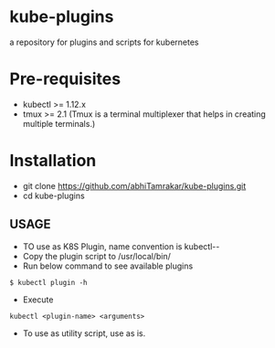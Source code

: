# kube-plugins
a repository for plugins and scripts for kubernetes

# Pre-requisites
* kubectl >= 1.12.x
* tmux >= 2.1
(Tmux is a terminal multiplexer that helps in creating multiple terminals.)

# Installation
* git clone https://github.com/abhiTamrakar/kube-plugins.git
* cd kube-plugins

## USAGE
* TO use as K8S Plugin, name convention is kubectl-<plugin name>-<argument>
* Copy the plugin script to /usr/local/bin/
* Run below command to see available plugins
```
$ kubectl plugin -h
```

* Execute
```
kubectl <plugin-name> <arguments>
```

* To use as utility script, use as is.
